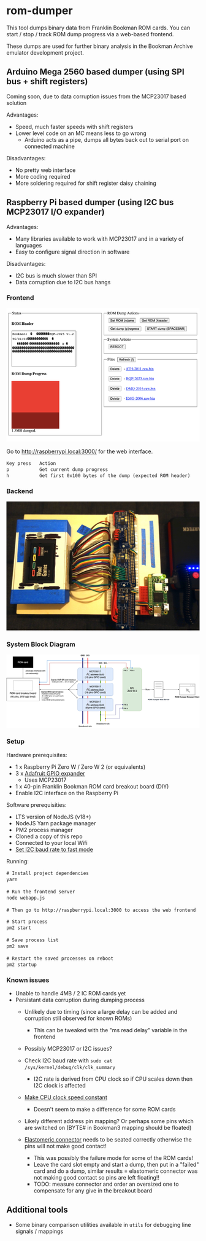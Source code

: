 # rom-dumper

This tool dumps binary data from Franklin Bookman ROM cards. You can start / stop / track ROM dump progress via a web-based frontend.

These dumps are used for further binary analysis in the Bookman Archive emulator development project.

## Arduino Mega 2560 based dumper (using SPI bus + shift registers)

Coming soon, due to data corruption issues from the MCP23017 based solution

Advantages:
- Speed, much faster speeds with shift registers
- Lower level code on an MC means less to go wrong
    - Arduino acts as a pipe, dumps all bytes back out to serial port on connected machine

Disadvantages:
- No pretty web interface
- More coding required
- More soldering required for shift register daisy chaining

## Raspberry Pi based dumper (using I2C bus MCP23017 I/O expander)

Advantages:
- Many libraries available to work with MCP23017 and in a variety of languages
- Easy to configure signal direction in software

Disadvantages:
- I2C bus is much slower than SPI
- Data corruption due to I2C bus hangs

### Frontend

<img src="photos/Screen Shot 2021-09-26 at 9.12.14 PM.png">

Go to http://raspberrypi.local:3000/ for the web interface.

```
Key press   Action
p           Get current dump progress
h           Get first 0x100 bytes of the dump (expected ROM header)
```
### Backend

<img src="photos/DSC06466.JPG">


### System Block Diagram

<img src="photos/blockdiagram.png">

### Setup

Hardware prerequisites:
- 1 x Raspberry Pi Zero W / Zero W 2 (or equivalents)
- 3 x [Adafruit GPIO expander](https://www.adafruit.com/product/4132)
    - Uses MCP23017
- 1 x 40-pin Franklin Bookman ROM card breakout board (DIY)
- Enable I2C interface on the Raspberry Pi

Software prerequisities: 
- LTS version of NodeJS (v18+)
- NodeJS Yarn package manager
- PM2 process manager
- Cloned a copy of this repo
- Connected to your local Wifi
- [Set I2C baud rate to fast mode](https://raspberrypi.stackexchange.com/a/117910)

Running:

```
# Install project dependencies
yarn

# Run the frontend server
node webapp.js

# Then go to http://raspberrypi.local:3000 to access the web frontend
```

```
# Start process
pm2 start

# Save process list
pm2 save

# Restart the saved processes on reboot
pm2 startup
```
### Known issues
- Unable to handle 4MB / 2 IC ROM cards yet
- Persistant data corruption during dumping process
    - Unlikely due to timing (since a large delay can be added and corruption still observed for known ROMs)
        - This can be tweaked with the "ms read delay" variable in the frontend
    - Possibly MCP23017 or I2C issues?
    - Check I2C baud rate with `sudo cat /sys/kernel/debug/clk/clk_summary`
        - I2C rate is derived from CPU clock so if CPU scales down then I2C clock is affected
    - [Make CPU clock speed constant](https://forums.raspberrypi.com/viewtopic.php?t=325091#p1946018)
        - Doesn't seem to make a difference for some ROM cards
    - Likely different address pin mapping? Or perhaps some pins which are switched on (BYTE# in Bookman3 mapping should be floated)
    
    - [Elastomeric connector](https://en.wikipedia.org/wiki/Elastomeric_connector) needs to be seated correctly otherwise the pins will not make good contact!
        - This was possibly the failure mode for some of the ROM cards!
        - Leave the card slot empty and start a dump, then put in a "failed" card and do a dump, similar results = elastomeric connector was not making good contact so pins are left floating!!
        - TODO: measure connector and order an oversized one to compensate for any give in the breakout board

## Additional tools
- Some binary comparison utilities available in `utils` for debugging line signals / mappings

